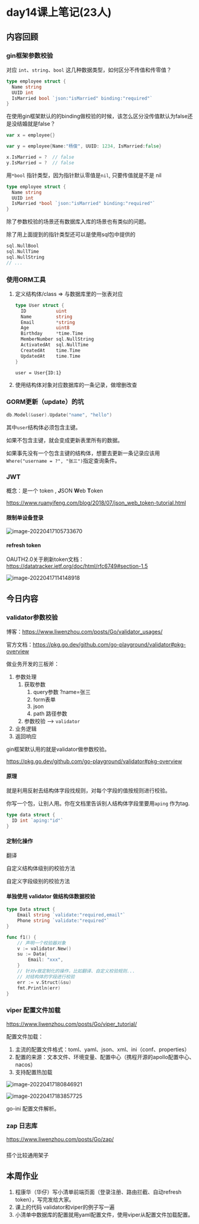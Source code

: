 # day14课上笔记(23人)



## 内容回顾

### gin框架参数校验

对应 `int`、`string`、`bool` 这几种数据类型，如何区分不传值和传零值？

```go
type employee struct {
  Name string
  UUID int
  IsMarried bool `json:"isMarried" binding:"required"`
}
```

在使用gin框架默认的的binding做校验的时候，该怎么区分没传值默认为false还是没结婚就是false？

```go
var x = employee{}

var y = employee{Name:"杨俊", UUID: 1234, IsMarried:false}

x.IsMarried = ?  // false
y.IsMarried = ?  // false
```

用`*bool` 指针类型，因为指针默认零值是`nil`, 只要传值就是不是 nil

```go
type employee struct {
  Name string
  UUID int
  IsMarried *bool `json:"isMarried" binding:"required"`
}
```

除了参数校验的场景还有数据库入库的场景也有类似的问题。

除了用上面提到的指针类型还可以是使用sql包中提供的

```go
sql.NullBool
sql.NullTime
sql.NullString
// ...
```



### 使用ORM工具

1. 定义结构体/class => 与数据库里的一张表对应

   ```go
   type User struct {
     ID           uint
     Name         string
     Email        *string
     Age          uint8
     Birthday     *time.Time
     MemberNumber sql.NullString
     ActivatedAt  sql.NullTime
     CreatedAt    time.Time
     UpdatedAt    time.Time
   }
   ```

   `user = User{ID:1}`

2. 使用结构体对象对应数据库的一条记录，做增删改查

   

### GORM更新（update）的坑

```go
db.Model(&user).Update("name", "hello")
```

其中`user`结构体必须包含主键。

如果不包含主键，就会变成更新表里所有的数据。

如果事先没有一个包含主键的结构体，想要去更新一条记录应该用`Where("username = ?", "张三")`指定查询条件。

### JWT

概念：是一个 token ,  **J**SON **W**eb **T**oken

https://www.ruanyifeng.com/blog/2018/07/json_web_token-tutorial.html





#### 限制单设备登录

![image-20220417105733670](day14课上笔记.assets/image-20220417105733670.png)



#### refresh token

OAUTH2.0关于刷新token文档： https://datatracker.ietf.org/doc/html/rfc6749#section-1.5

![image-20220417114148918](day14课上笔记.assets/image-20220417114148918.png)



## 今日内容

### validator参数校验

博客：https://www.liwenzhou.com/posts/Go/validator_usages/

官方文档：https://pkg.go.dev/github.com/go-playground/validator#pkg-overview

做业务开发的三板斧：

1. 参数处理
   1. 获取参数
      1. query参数 ?name=张三
      2. form表单
      3. json
      4. path 路径参数
   2. 参数校验  --> `validator`
2. 业务逻辑
3. 返回响应

gin框架默认用的就是validator做参数校验。



https://pkg.go.dev/github.com/go-playground/validator#pkg-overview



#### 原理

就是利用反射去结构体字段找规则，对每个字段的值按规则进行校验。

你写一个包，让别人用。你在文档里告诉别人结构体字段里要用`aping` 作为tag.

```go
type data struct {
  ID int `aping:"id"`
}
```

#### 定制化操作

翻译

自定义结构体级别的校验方法

自定义字段级别的校验方法

#### 单独使用 validator 做结构体数据校验

```go
type Data struct {
	Email string `validate:"required,email"`
	Phone string `validate:"required"`
}

func f1() {
	// 声明一个校验器对象
	v := validator.New()
	su := Data{
		Email: "xxx",
	}
	// 针对v做定制化的操作，比如翻译、自定义校验规则...
	// 对结构体的字段进行校验
	err := v.Struct(&su)
	fmt.Println(err)
}
```

### viper 配置文件加载

https://www.liwenzhou.com/posts/Go/viper_tutorial/

配置文件加载：

1. 主流的配置文件格式：toml、yaml、json、xml、ini（conf、properties）
2. 配置的来源：文本文件、环境变量、配置中心（携程开源的apollo配置中心、nacos）
3. 支持配置热加载



![image-20220417180846921](day14课上笔记.assets/image-20220417180846921.png)



![image-20220417183857725](day14课上笔记.assets/image-20220417183857725.png)



go-ini 配置文件解析。





### zap 日志库

https://www.liwenzhou.com/posts/Go/zap/





### 

搭个比较通用架子



## 本周作业

1. 程康华（华仔）写小清单前端页面（登录注册、路由拦截、自动refresh token），写完发给大家。
2. 课上的代码 validator和viper的例子写一遍
3. 小清单中数据库的配置就用yaml配置文件，使用viper从配置文件加载配置。

